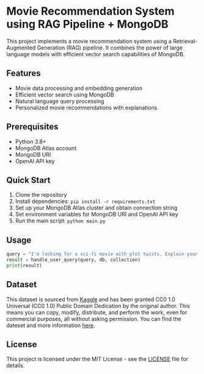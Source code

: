 # Movie Recommendation System using RAG Pipeline + MongoDB

This project implements a movie recommendation system using a Retrieval-Augmented Generation (RAG) pipeline. It combines the power of large language models with efficient vector search capabilities of MongoDB.

## Features

- Movie data processing and embedding generation
- Efficient vector search using MongoDB
- Natural language query processing
- Personalized movie recommendations with explanations

## Prerequisites

- Python 3.8+
- MongoDB Atlas account
- MongoDB URI
- OpenAI API key

## Quick Start

1. Clone the repository
2. Install dependencies: `pip install -r requirements.txt`
3. Set up your MongoDB Atlas cluster and obtain connection string
4. Set environment variables for MongoDB URI and OpenAI API key
5. Run the main script: `python main.py`

## Usage

```python
query = "I'm looking for a sci-fi movie with plot twists. Explain your recommendation."
result = handle_user_query(query, db, collection)
print(result)
```

## Dataset
This dataset is sourced from [Kaggle](https://www.kaggle.com/datasets/disham993/9000-movies-dataset/data) and has been granted CC0 1.0 Universal (CC0 1.0) Public Domain Dedication by the original author. This means you can copy, modify, distribute, and perform the work, even for commercial purposes, all without asking permission. You can find the dateset and more information [here](https://huggingface.co/datasets/Pablinho/movies-dataset).

## License

This project is licensed under the MIT License - see the [LICENSE](LICENSE) file for details.
